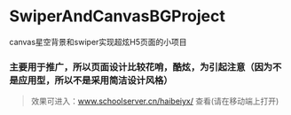 # SwiperAndCanvasBGProject
canvas星空背景和swiper实现超炫H5页面的小项目
### 主要用于推广，所以页面设计比较花哨，酷炫，为引起注意（因为不是应用型，所以不是采用简洁设计风格）

> 效果可进入：<a href="www.schoolserver.cn/haibeiyx/">www.schoolserver.cn/haibeiyx/</a> 查看(请在移动端上打开)

